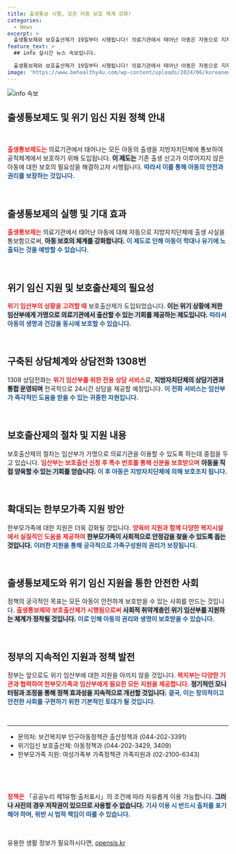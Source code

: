```yaml
---
title: 출생통보 시행, 모든 아동 보호 체계 강화!
categories:
  - News
excerpt: >
  출생통보제와 보호출산제가 19일부터 시행됩니다! 의료기관에서 태어난 아동은 자동으로 지자체에 통보되며, 위기 임산부는 가명으로 출산할 수 있는 새로운 길이 열립니다. 아동을 더욱 안전하게 보호하고 임산부에 대한 맞춤형 상담도 제공됩니다. 이 중요한 변화, 놓치지 마세요!
feature_text: >
  ## info 실시간 뉴스 속보입니다.

  출생통보제와 보호출산제가 19일부터 시행됩니다! 의료기관에서 태어난 아동은 자동으로 지자체에 통보되며, 위기 임산부는 가명으로 출산할 수 있는 새로운 길이 열립니다. 아동을 더욱 안전하게 보호하고 임산부에 대한 맞춤형 상담도 제공됩니다. 이 중요한 변화, 놓치지 마세요!
image: 'https://www.behealthy4u.com/wp-content/uploads/2024/06/koreanews.jpg'
---
```


<p><img src="https://www.behealthy4u.com/wp-content/uploads/2024/06/koreanews.jpg" alt="info 속보" /></p>

<h2 data-ke-size="size26">출생통보제도 및 위기 임신 지원 정책 안내</h2>

<p data-ke-size="size16">&nbsp;</p> 

<p><b><span style="color: #ee2323;">출생통보제도는</span></b> 의료기관에서 태어나는 모든 아동의 출생을 지방자치단체에 통보하여 공적체계에서 보호하기 위해 도입됩니다. <b><span style="background-color: #21538527;">이 제도는</span></b> 기존 출생 신고가 이루어지지 않은 아동에 대한 보호의 필요성을 해결하고자 시행됩니다. <b><span style="color: #1a5490;">따라서 이를 통해 아동의 안전과 권리를 보장하는 것입니다.</span></b> </p>

<p data-ke-size="size16">&nbsp;</p>

<h2 data-ke-size="size26">출생통보제의 실행 및 기대 효과</h2>

<p><b><span style="color: #ee2323;">출생통보제는</span></b> 의료기관에서 태어난 아동에 대해 자동으로 지방자치단체에 출생 사실을 통보함으로써, <b><span style="background-color: #21538527;">아동 보호의 체계를 강화합니다.</span></b> <b><span style="color: #1a5490;">이 제도로 인해 아동이 학대나 유기에 노출되는 것을 예방할 수 있습니다.</span></b> </p>

<p data-ke-size="size16">&nbsp;</p>

<h2 data-ke-size="size26">위기 임신 지원 및 보호출산제의 필요성</h2>

<p><b><span style="color: #ee2323;">위기 임산부의 상황을 고려할 때</span></b> 보호출산제가 도입되었습니다. <b><span style="background-color: #21538527;">이는 위기 상황에 처한 임산부에게 가명으로 의료기관에서 출산할 수 있는 기회를 제공하는 제도입니다.</span></b> <b><span style="color: #1a5490;">따라서 아동의 생명과 건강을 동시에 보호할 수 있습니다.</span></b></p>

<p data-ke-size="size16">&nbsp;</p>

<h2 data-ke-size="size26">구축된 상담체계와 상담전화 1308번</h2>

<p>1308 상담전화는 <b><span style="color: #ee2323;">위기 임산부를 위한 전용 상담 서비스</span></b>로, <b><span style="background-color: #21538527;">지방자치단체의 상담기관과 통합 운영되며</span></b> 전국적으로 24시간 상담을 제공할 예정입니다. <b><span style="color: #1a5490;">이 전화 서비스는 임산부가 즉각적인 도움을 받을 수 있는 귀중한 자원입니다.</span></b> </p>

<p data-ke-size="size16">&nbsp;</p>

<h2 data-ke-size="size26">보호출산제의 절차 및 지원 내용</h2>

<p>보호출산제의 절차는 임산부가 가명으로 의료기관을 이용할 수 있도록 하는데 중점을 두고 있습니다. <b><span style="color: #ee2323;">임산부는 보호출산 신청 후 특수 번호를 통해 신분을 보호받으며</span></b> <b><span style="background-color: #21538527;">아동을 직접 양육할 수 있는 기회를 얻습니다.</span></b> <b><span style="color: #1a5490;">이 후 아동은 지방자치단체에 의해 보호조치 됩니다.</span></b></p>

<p data-ke-size="size16">&nbsp;</p>

<h2 data-ke-size="size26">확대되는 한부모가족 지원 방안</h2>

<p>한부모가족에 대한 지원은 더욱 강화될 것입니다. <b><span style="color: #ee2323;">양육비 지원과 함께 다양한 복지시설에서 실질적인 도움을 제공하여</span></b> <b><span style="background-color: #21538527;">한부모가족이 사회적으로 안정감을 찾을 수 있도록 돕는 것입니다.</span></b> <b><span style="color: #1a5490;">이러한 지원을 통해 궁극적으로 가족구성원의 권리가 보장됩니다.</span></b></p>

<p data-ke-size="size16">&nbsp;</p>

<h2 data-ke-size="size26">출생통보제도와 위기 임신 지원을 통한 안전한 사회</h2>

<p>정책의 궁극적인 목표는 모든 아동이 안전하게 보호받을 수 있는 사회를 만드는 것입니다. <b><span style="color: #ee2323;">출생통보제와 보호출산제가 시행됨으로써</span></b> <b><span style="background-color: #21538527;">사회적 취약계층인 위기 임산부를 지원하는 체계가 정착될 것입니다.</span></b> <b><span style="color: #1a5490;">이로 인해 아동의 권리와 생명이 보호받을 수 있습니다.</span></b> </p>

<p data-ke-size="size16">&nbsp;</p>

<h2 data-ke-size="size26">정부의 지속적인 지원과 정책 발전</h2>

<p>정부는 앞으로도 위기 임산부에 대한 지원을 아끼지 않을 것입니다. <b><span style="color: #ee2323;">복지부는 다양한 기관과 협력하여 한부모가족과 임산부에게 필요한 모든 지원을 제공합니다.</span></b> <b><span style="background-color: #21538527;">정기적인 모니터링과 조정을 통해 정책 효과성을 지속적으로 개선할 것입니다.</span></b> <b><span style="color: #1a5490;">결국, 이는 창의적이고 안전한 사회를 구현하기 위한 기본적인 토대가 될 것입니다.</span></b></p>

<p data-ke-size="size16">&nbsp;</p>

<hr>

<ul>
    <li>문의처: 보건복지부 인구아동정책관 출산정책과 (044-202-3391)</li>
    <li>위기임신 보호출산제: 아동정책과 (044-202-3429, 3409)</li>
    <li>한부모가족 지원: 여성가족부 가족정책관 가족지원과 (02-2100-6343)</li>
</ul>

<p data-ke-size="size16">&nbsp;</p>

<p data-ke-size="size16">&nbsp;</p>

<p><b><span style="color: #ee2323;">정책은</span></b> 「공공누리 제1유형:출처표시」의 조건에 따라 자유롭게 이용 가능합니다. <b><span style="background-color: #21538527;">그러나 사진의 경우 저작권이 있으므로 사용할 수 없습니다.</span></b> <b><span style="color: #1a5490;">기사 이용 시 반드시 출처를 표기해야 하며, 위반 시 법적 책임이 따를 수 있습니다.</span></b> </p>

<p data-ke-size="size16">&nbsp;</p>
유용한 생활 정보가 필요하시다면, <a href="https://opensis.kr" rel="dofollow">opensis.kr</a>


